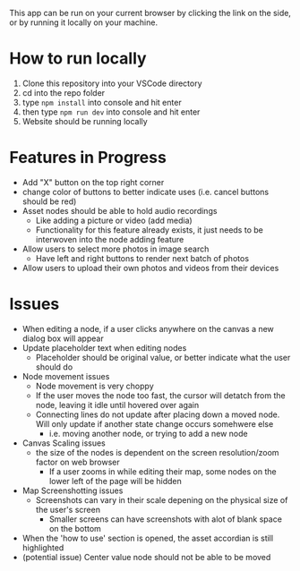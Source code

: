 This app can be run on your current browser by clicking the link on the side, or by running it locally on your machine.

# How to run locally
1. Clone this repository into your VSCode directory
2. cd into the repo folder
3. type ```npm install``` into console and hit enter
4. then type ```npm run dev``` into console and hit enter
5. Website should be running locally

# Features in Progress
* Add "X" button on the top right corner
* change color of buttons to better indicate uses (i.e. cancel buttons should be red)
* Asset nodes should be able to hold audio recordings
  * Like adding a picture or video (add media)
  * Functionality for this feature already exists, it just needs to be interwoven into the node adding feature
* Allow users to select more photos in image search
  * Have left and right buttons to render next batch of photos
* Allow users to upload their own photos and videos from their devices  

# Issues
* When editing a node, if a user clicks anywhere on the canvas a new dialog box will appear
* Update placeholder text when editing nodes
  * Placeholder should be original value, or better indicate what the user should do
* Node movement issues
  * Node movement is very choppy
  * If the user moves the node too fast, the cursor will detatch from the node, leaving it idle until hovered over again
  * Connecting lines do not update after placing down a moved node. Will only update if another state change occurs somehwere else
    * i.e. moving another node, or trying to add a new node
* Canvas Scaling issues
  * the size of the nodes is dependent on the screen resolution/zoom factor on web browser
    * If a user zooms in while editing their map, some nodes on the lower left of the page will be hidden
* Map Screenshotting issues
  * Screenshots can vary in their scale depening on the physical size of the user's screen
    * Smaller screens can have screenshots with alot of blank space on the bottom
* When the 'how to use' section is opened, the asset accordian is still highlighted
* (potential issue) Center value node should not be able to be moved 
